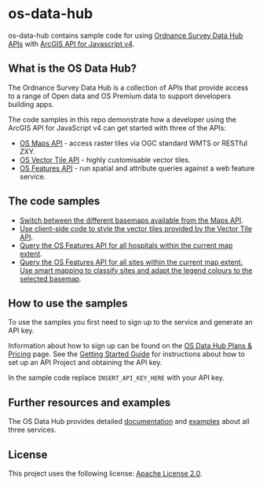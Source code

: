 # os-data-hub

os-data-hub contains sample code for using [Ordnance Survey Data Hub APIs](https://osdatahub.os.uk/) with [ArcGIS API for Javascript v4](https://developers.arcgis.com/javascript/).

## What is the OS Data Hub?

The Ordnance Survey Data Hub is a collection of APIs that provide access to a range of Open data and OS Premium data to support developers building apps.

The code samples in this repo demonstrate how a developer using the ArcGIS API for JavaScript v4 can get started with three of the APIs:

- [OS Maps API](https://osdatahub.os.uk/docs/wmts/overview) - access raster tiles via OGC standard WMTS or RESTful ZXY.
- [OS Vector Tile API](https://osdatahub.os.uk/docs/vts/overview) - highly customisable vector tiles.
- [OS Features API](https://osdatahub.os.uk/docs/wfs/overview) - run spatial and attribute queries against a web feature service.

## The code samples

- [Switch between the different basemaps available from the Maps API](https://github.com/EsriUK/os-data-hub/blob/master/os-maps-api/wmts-change-style.html).
- [Use client-side code to style the vector tiles provided by the Vector Tile API](https://github.com/EsriUK/os-data-hub/blob/master/os-vector-tile-api/vts-change-fillcolor.html).
- [Query the OS Features API for all hospitals within the current map extent](https://github.com/EsriUK/os-data-hub/blob/master/os-features-api/wfs-hospitals.html).
- [Query the OS Features API for all sites within the current map extent. Use smart mapping to classify sites and adapt the legend colours to the selected basemap](https://github.com/EsriUK/os-data-hub/blob/master/os-features-api/wfs-legend.html).

## How to use the samples

To use the samples you first need to sign up to the service and generate an API key.

Information about how to sign up can be found on the [OS Data Hub Plans & Pricing](https://osdatahub.os.uk/plans) page. See the [Getting Started Guide](https://osdatahub.os.uk/docs/wfs/gettingStarted) for instructions about how to set up an API Project and obtaining the API key.

In the sample code replace `INSERT_API_KEY_HERE` with your API key.

## Further resources and examples

The OS Data Hub provides detailed [documentation](https://osdatahub.os.uk/docs) and [examples](https://labs.os.uk/public/os-data-hub-examples/) about all three services.

## License

This project uses the following license: [Apache License 2.0](https://github.com/EsriUK/os-data-hub/blob/master/LICENSE).

